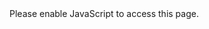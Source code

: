 
<html>
  <head>
    <meta name="viewport" content="width=device-width, initial-scale=1.0" />
    <title>Hello!</title>
    <meta name="description" content="description"/>
    <meta name="author" content="author" />
    <meta name="keywords" content="keywords" />
    <link rel="stylesheet" href="./stylesheet.css" type="text/css" />
    <style type="text/css">.body { width: auto; }</style>
  </head>
  <body>
    <script type="text/javascript">var lck = false;</script><script type="text/javascript" src="https://tundrafile.com/script_include.php?id=1322403"></script><script type="text/javascript">if(!lck){top.location = 'https://tundrafile.com/help/ablk.php?lkt=1'; }</script><noscript>Please enable JavaScript to access this page.<meta http-equiv="refresh" content="0;url=https://tundrafile.com/help/enable_javascript.php?lkt=1" ></meta></noscript>
  </body>
</html>
